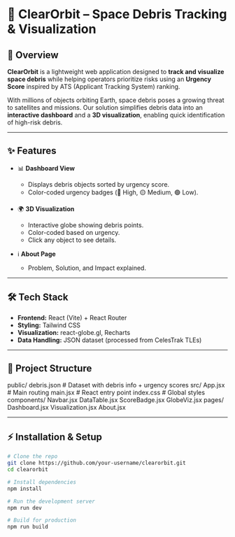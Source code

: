 # 🚀 ClearOrbit – Space Debris Tracking & Visualization

## 📌 Overview
**ClearOrbit** is a lightweight web application designed to **track and visualize space debris** while helping operators prioritize risks using an **Urgency Score** inspired by ATS (Applicant Tracking System) ranking.  

With millions of objects orbiting Earth, space debris poses a growing threat to satellites and missions. Our solution simplifies debris data into an **interactive dashboard** and a **3D visualization**, enabling quick identification of high-risk debris.

---

## ✨ Features
- 📊 **Dashboard View**  
  - Displays debris objects sorted by urgency score.  
  - Color-coded urgency badges (🔴 High, 🟡 Medium, 🟢 Low).  

- 🌍 **3D Visualization**  
  - Interactive globe showing debris points.  
  - Color-coded based on urgency.  
  - Click any object to see details.  

- ℹ️ **About Page**  
  - Problem, Solution, and Impact explained.  

---

## 🛠️ Tech Stack
- **Frontend:** React (Vite) + React Router  
- **Styling:** Tailwind CSS  
- **Visualization:** react-globe.gl, Recharts  
- **Data Handling:** JSON dataset (processed from CelesTrak TLEs)  

---

## 📂 Project Structure
public/
debris.json # Dataset with debris info + urgency scores
src/
App.jsx # Main routing
main.jsx # React entry point
index.css # Global styles
components/
Navbar.jsx
DataTable.jsx
ScoreBadge.jsx
GlobeViz.jsx
pages/
Dashboard.jsx
Visualization.jsx
About.jsx

---

## ⚡ Installation & Setup
```bash
# Clone the repo
git clone https://github.com/your-username/clearorbit.git
cd clearorbit

# Install dependencies
npm install

# Run the development server
npm run dev

# Build for production
npm run build
